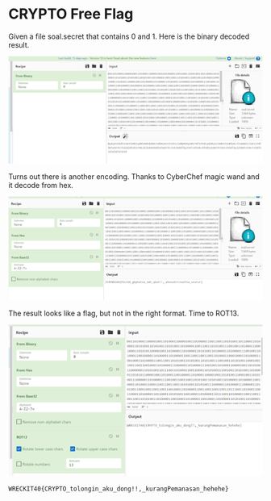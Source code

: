 # CRYPTO Free Flag

Given a file soal.secret that contains 0 and 1. Here is the binary decoded result.

![1](src/1.png)

Turns out there is another encoding. Thanks to CyberChef magic wand and it decode from hex.

![2](src/2.png)

The result looks like a flag, but not in the right format. Time to ROT13.

![3](src/3.png)

```
WRECKIT40{CRYPTO_tolongin_aku_dong!!,_kurangPemanasan_hehehe}
```
